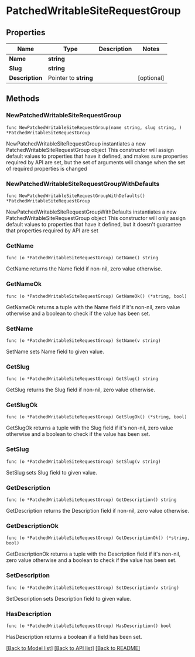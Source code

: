 # PatchedWritableSiteRequestGroup

## Properties

Name | Type | Description | Notes
------------ | ------------- | ------------- | -------------
**Name** | **string** |  | 
**Slug** | **string** |  | 
**Description** | Pointer to **string** |  | [optional] 

## Methods

### NewPatchedWritableSiteRequestGroup

`func NewPatchedWritableSiteRequestGroup(name string, slug string, ) *PatchedWritableSiteRequestGroup`

NewPatchedWritableSiteRequestGroup instantiates a new PatchedWritableSiteRequestGroup object
This constructor will assign default values to properties that have it defined,
and makes sure properties required by API are set, but the set of arguments
will change when the set of required properties is changed

### NewPatchedWritableSiteRequestGroupWithDefaults

`func NewPatchedWritableSiteRequestGroupWithDefaults() *PatchedWritableSiteRequestGroup`

NewPatchedWritableSiteRequestGroupWithDefaults instantiates a new PatchedWritableSiteRequestGroup object
This constructor will only assign default values to properties that have it defined,
but it doesn't guarantee that properties required by API are set

### GetName

`func (o *PatchedWritableSiteRequestGroup) GetName() string`

GetName returns the Name field if non-nil, zero value otherwise.

### GetNameOk

`func (o *PatchedWritableSiteRequestGroup) GetNameOk() (*string, bool)`

GetNameOk returns a tuple with the Name field if it's non-nil, zero value otherwise
and a boolean to check if the value has been set.

### SetName

`func (o *PatchedWritableSiteRequestGroup) SetName(v string)`

SetName sets Name field to given value.


### GetSlug

`func (o *PatchedWritableSiteRequestGroup) GetSlug() string`

GetSlug returns the Slug field if non-nil, zero value otherwise.

### GetSlugOk

`func (o *PatchedWritableSiteRequestGroup) GetSlugOk() (*string, bool)`

GetSlugOk returns a tuple with the Slug field if it's non-nil, zero value otherwise
and a boolean to check if the value has been set.

### SetSlug

`func (o *PatchedWritableSiteRequestGroup) SetSlug(v string)`

SetSlug sets Slug field to given value.


### GetDescription

`func (o *PatchedWritableSiteRequestGroup) GetDescription() string`

GetDescription returns the Description field if non-nil, zero value otherwise.

### GetDescriptionOk

`func (o *PatchedWritableSiteRequestGroup) GetDescriptionOk() (*string, bool)`

GetDescriptionOk returns a tuple with the Description field if it's non-nil, zero value otherwise
and a boolean to check if the value has been set.

### SetDescription

`func (o *PatchedWritableSiteRequestGroup) SetDescription(v string)`

SetDescription sets Description field to given value.

### HasDescription

`func (o *PatchedWritableSiteRequestGroup) HasDescription() bool`

HasDescription returns a boolean if a field has been set.


[[Back to Model list]](../README.md#documentation-for-models) [[Back to API list]](../README.md#documentation-for-api-endpoints) [[Back to README]](../README.md)


